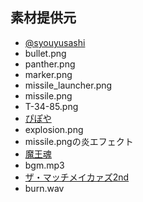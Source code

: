 ## 素材提供元

* [@syouyusashi](https://twitter.com/syouyusashi)
 * bullet.png
 * panther.png
 * marker.png
 * missile_launcher.png
 * missile.png
 * T-34-85.png
* [ぴぽや](http://piposozai.blog76.fc2.com/)
 * explosion.png
 * missile.pngの炎エフェクト
* [魔王魂](http://maoudamashii.jokersounds.com/)
 * bgm.mp3
* [ザ・マッチメイカァズ2nd](http://osabisi.sakura.ne.jp/m2/)
 * burn.wav
